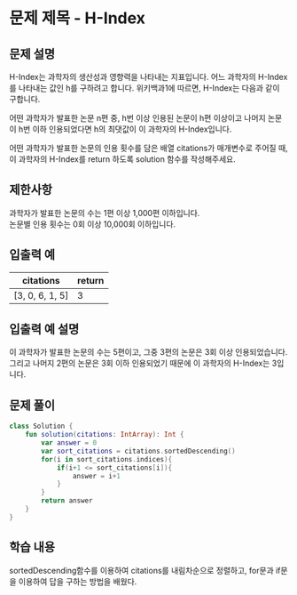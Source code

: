 # 문제 제목 - H-Index
## 문제 설명
H-Index는 과학자의 생산성과 영향력을 나타내는 지표입니다. 어느 과학자의 H-Index를 나타내는 값인 h를 구하려고 합니다. 위키백과1에 따르면, H-Index는 다음과 같이 구합니다.

어떤 과학자가 발표한 논문 n편 중, h번 이상 인용된 논문이 h편 이상이고 나머지 논문이 h번 이하 인용되었다면 h의 최댓값이 이 과학자의 H-Index입니다.

어떤 과학자가 발표한 논문의 인용 횟수를 담은 배열 citations가 매개변수로 주어질 때, 이 과학자의 H-Index를 return 하도록 solution 함수를 작성해주세요.

## 제한사항
과학자가 발표한 논문의 수는 1편 이상 1,000편 이하입니다.  
논문별 인용 횟수는 0회 이상 10,000회 이하입니다.  
## 입출력 예
citations	| return
---|---|
[3, 0, 6, 1, 5]	| 3
## 입출력 예 설명  
이 과학자가 발표한 논문의 수는 5편이고, 그중 3편의 논문은 3회 이상 인용되었습니다. 그리고 나머지 2편의 논문은 3회 이하 인용되었기 때문에 이 과학자의 H-Index는 3입니다.
## 문제 풀이
``` kotlin
class Solution {
    fun solution(citations: IntArray): Int {
        var answer = 0
        var sort_citations = citations.sortedDescending()
        for(i in sort_citations.indices){
            if(i+1 <= sort_citations[i]){
                answer = i+1
            }
        }
        return answer
    }
}
```
## 학습 내용
sortedDescending함수를 이용하여 citations를 내림차순으로 정렬하고, for문과 if문을 이용하여 답을 구하는 방법을 배웠다.

